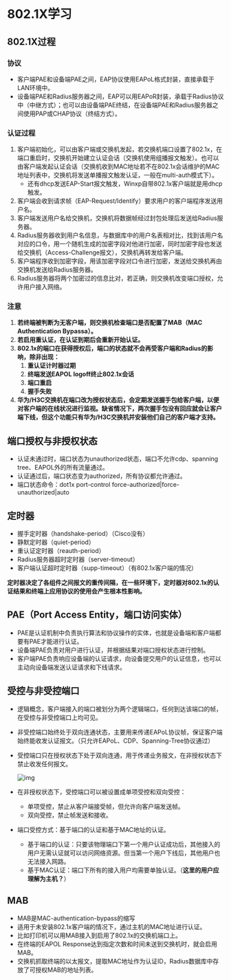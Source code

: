 # 802.1X学习



## 802.1X过程

### 协议

+ 客户端PAE和设备端PAE之间，EAP协议使用EAPoL格式封装，直接承载于LAN环境中。
+ 设备端PAE和Radius服务器之间，EAP可以用EAPoR封装，承载于Radius协议中（中继方式）；也可以由设备端PAE终结，在设备端PAE和Radius服务器之间使用PAP或CHAP协议（终结方式）。

### 认证过程

1. 客户端初始化，可以由客户端或交换机发起，若交换机端口设置了802.1x，在端口重启时，交换机开始建立认证会话（交换机使用组播报文触发）。也可以由客户端发起认证会话（交换机收到MAC地址若不在802.1x会话维护的MAC地址列表中，交换机将发送单播报文触发认证，一般在multi-auth模式下）。
   + 还有dhcp发送EAP-Start报文触发，Winxp自带802.1x客户端就是用dhcp触发。
2. 客户端会收到请求帧（EAP-Request/Identify）要求用户的客户端程序发送用户名。
3. 客户端发送用户名给交换机，交换机将数据帧经过封包处理后发送给Radius服务器。
4. Radius服务器收到用户名信息，与数据库中的用户名表相对比，找到该用户名对应的口令，用一个随机生成的加密字段对他进行加密，同时加密字段也发送给交换机（Access-Challenge报文），交换机再转发给客户端。
5. 客户端程序收到加密字段，用该加密字段对口令进行加密，发送给交换机再由交换机发送给Radius服务器。
6. Radius服务器将两个加密过的信息比对，若正确，则交换机改变端口授权，允许用户接入网络。

### 注意

1. **若终端被判断为无客户端，则交换机检查端口是否配置了MAB（MAC Authentication Bypassa）。** 
2. **若启用重认证，在认证到期后会重新开始认证。**
3. **802.1x的端口在获得授权后，端口的状态就不会再受客户端和Radius的影响，除非出现：**
   1. **重认证计时器过期**
   2. **终端发送EAPOL logoff终止802.1x会话**
   3. **端口重启**
   4. **握手失败**
4. **华为/H3C交换机在端口改为授权状态后，会定期发送握手包给客户端，以便对客户端的在线状况进行监视。缺省情况下，两次握手包没有回应就会让客户端下线，但这个功能只有华为/H3C交换机并安装他们自己的客户端才支持。**

## 端口授权与非授权状态

+ 认证未通过时，端口状态为unauthorized状态，端口不允许cdp、spanning tree、EAPOL外的所有流量通过。
+ 认证通过后，端口状态变为authorized，所有协议都允许通过。
+ 端口状态命令：dot1x port-control force-authorized|force-unauthorized|auto

## 定时器

+ 握手定时器（handshake-period）（Cisco没有）
+ 静默定时器（quiet-period）
+ 重认证定时器（reauth-period）
+ Radius服务器超时定时器（server-timeout）
+ 客户端认证超时定时器（supp-timeout）（有802.1x客户端的情况）

**定时器决定了各组件之间报文的重传间隔，在一些环境下，定时器对802.1x的认证结果和终端上应用协议的使用会产生根本性影响。**

## PAE（Port Access Entity，端口访问实体）

+ PAE是认证机制中负责执行算法和协议操作的实体，也就是设备端和客户端都要有PAE才能进行认证。
+ 设备端PAE负责对用户进行认证，并根据结果对端口授权状态进行控制。
+ 客户端PAE负责响应设备端的认证请求，向设备提交用户的认证信息，也可以主动向设备端发送认证请求和下线请求。

## 受控与非受控端口

+ 逻辑概念，客户端接入的端口被划分为两个逻辑端口，任何到达该端口的帧，在受控与非受控端口上均可见。

+ 非受控端口始终处于双向连通状态，主要用来传递EAPoL协议帧，保证客户端始终能收发认证报文。（只允许EAPoL、CDP、Spanning-Tree协议通过）

+ 受控端口只在授权状态下处于双向连通，用于传递业务报文，在非授权状态下禁止收发任何报文。

  ![img](https://img-blog.csdn.net/2018081610370717?watermark/2/text/aHR0cHM6Ly9ibG9nLmNzZG4ubmV0L3phbGx5XzE5OTQ=/font/5a6L5L2T/fontsize/400/fill/I0JBQkFCMA==/dissolve/70)

+ 在非授权状态下，受控端口可以被设置成单项受控和双向受控：
  + 单项受控，禁止从客户端接受帧，但允许向客户端发送帧。
  + 双向受控，禁止帧发送和接收。

+ 端口受控方式：基于端口的认证和基于MAC地址的认证。

  + 基于端口的认证：只要该物理端口下第一个用户认证成功后，其他接入的用户无需认证就可以访问网络资源。但当第一个用户下线后，其他用户也无法接入网路。
  + 基于MAC认证：端口下所有的接入用户均需要单独认证。（**这里的用户应理解为主机？**）

## MAB

+ MAB是MAC-authentication-bypass的缩写
+ 适用于未安装802.1x客户端的情况下，通过主机的MAC地址进行认证。
+ 比如打印机可以用MAB接入到启用了802.1x的交换机端口上。
+ 在终端的EAPOL Response达到指定次数和时间未送到交换机时，就会启用MAB。
+ 交换机抓取终端的以太报文，提取MAC地址作为认证ID，Radius数据库中存放了可授权MAB的地址列表。
